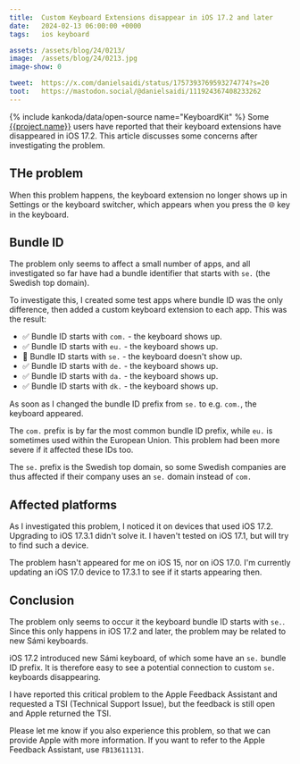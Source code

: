 ```yaml
---
title:  Custom Keyboard Extensions disappear in iOS 17.2 and later
date:   2024-02-13 06:00:00 +0000
tags:   ios keyboard

assets: /assets/blog/24/0213/
image:  /assets/blog/24/0213.jpg
image-show: 0

tweet:  https://x.com/danielsaidi/status/1757393769593274774?s=20
toot:   https://mastodon.social/@danielsaidi/111924367408233262
---
```


{% include kankoda/data/open-source name="KeyboardKit" %}
Some [{{project.name}}]({{project.url}}) users have reported that their keyboard extensions have disappeared in iOS 17.2. This article discusses some concerns after investigating the problem.


## THe problem

When this problem happens, the keyboard extension no longer shows up in Settings or the keyboard switcher, which appears when you press the 🌐 key in the keyboard.


## Bundle ID

The problem only seems to affect a small number of apps, and all investigated so far have had a bundle identifier that starts with `se.` (the Swedish top domain).

To investigate this, I created some test apps where bundle ID was the only difference, then added a custom keyboard extension to each app. This was the result:

* ✅ Bundle ID starts with `com.` - the keyboard shows up.
* ✅ Bundle ID starts with `eu.` - the keyboard shows up.
* 🚨 Bundle ID starts with `se.` - the keyboard doesn't show up.
* ✅ Bundle ID starts with `de.` - the keyboard shows up.
* ✅ Bundle ID starts with `da.` - the keyboard shows up.
* ✅ Bundle ID starts with `dk.` - the keyboard shows up.

As soon as I changed the bundle ID prefix from `se.` to e.g. `com.`, the keyboard appeared.

The `com.` prefix is by far the most common bundle ID prefix, while `eu.` is sometimes used within the European Union. This problem had been more severe if it affected these IDs too.

The `se.` prefix is the Swedish top domain, so some Swedish companies are thus affected if their company uses an `se.` domain instead of `com.`


## Affected platforms

As I investigated this problem, I noticed it on devices that used iOS 17.2. Upgrading to iOS 17.3.1 didn't solve it. I haven't tested on iOS 17.1, but will try to find such a device.

The problem hasn't appeared for me on iOS 15, nor on iOS 17.0. I'm currently updating an iOS 17.0 device to 17.3.1 to see if it starts appearing then.


## Conclusion

The problem only seems to occur it the keyboard bundle ID starts with `se.`. Since this only happens in iOS 17.2 and later, the problem may be related to new Sámi keyboards.

iOS 17.2 introduced new Sámi keyboard, of which some have an `se.` bundle ID prefix. It is therefore easy to see a potential connection to custom `se.` keyboards disappearing.

I have reported this critical problem to the Apple Feedback Assistant and requested a TSI (Technical Support Issue), but the feedback is still open and Apple returned the TSI. 

Please let me know if you also experience this problem, so that we can provide Apple with more information. If you want to refer to the Apple Feedback Assistant, use `FB13611131`.
